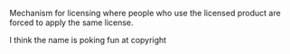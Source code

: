 Mechanism for licensing where people who use the licensed product are forced to apply the same license.

I think the name is poking fun at copyright